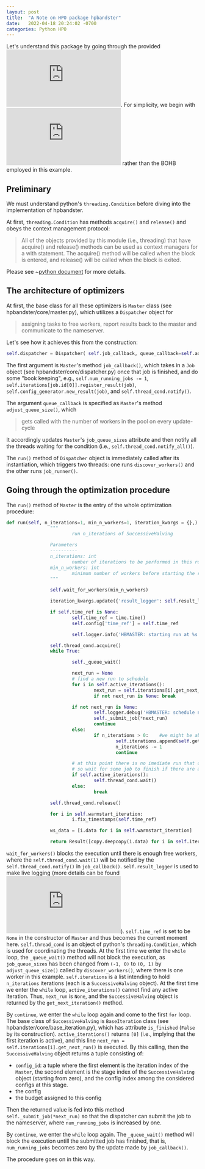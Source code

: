 ```yaml
---
layout: post
title:  "A Note on HPO package hpbandster"
date:   2022-04-18 20:24:02 -0700
categories: Python HPO
---
```


Let's understand this package by going through the provided ![example](https://automl.github.io/HpBandSter/build/html/auto_examples/example_1_local_sequential.html).
For simplicity, we begin with ![random search optimizer](https://automl.github.io/HpBandSter/build/html/optimizers/randomsearch.html) rather than the BOHB employed in this example.

## Preliminary

We must understand python's `threading.Condition` before diving into the implementation of hpbandster.

At first, `threading.Condition` has methods `acquire()` and `release()` and obeys the context management protocol:

  > All of the objects provided by this module (i.e., threading) that have acquire() and release() methods can be used as context managers for a with statement. The acquire() method will be called when the block is entered, and release() will be called when the block is exited.

Please see ~[python document](https://docs.python.org/3/library/threading.html) for more details.


## The architecture of optimizers

At first, the base class for all these optimizers is `Master` class (see hpbandster/core/master.py), which utilizes a `Dispatcher` object for

  > assigning tasks to free workers, report results back to the master and communicate to the nameserver.

Let's see how it achieves this from the construction:
```python
self.dispatcher = Dispatcher( self.job_callback, queue_callback=self.adjust_queue_size, run_id=run_id, ping_interval=ping_interval, nameserver=nameserver, nameserver_port=nameserver_port, host=host)
```

The first argument is `Master`'s method `job_callback()`, which takes in a `Job` object (see hpbandster/core/dispatcher.py) once that job is finished, and do some "book keeping", e.g., `self.num_running_jobs -= 1`, `self.iterations[job.id[0]].register_result(job)`, `self.config_generator.new_result(job)`, and `self.thread_cond.notify()`.

The argument `queue_callback` is specified as `Master`'s method `adjust_queue_size()`, which

  > gets called with the number of workers in the pool on every update-cycle

It accordingly updates `Master`'s `job_queue_sizes` attribute and then notify all the threads waiting for the condition (i.e., `self.thread_cond.notify_all()`).

The `run()` method of `Dispatcher` object is immediately called after its instantiation, which triggers two threads: one runs `discover_workers()` and the other runs `job_runner()`.


## Going through the optimization procedure

The `run()` method of `Master` is the entry of the whole optimization procedure:
```python
def run(self, n_iterations=1, min_n_workers=1, iteration_kwargs = {},):
                """
                        run n_iterations of SuccessiveHalving

                Parameters
                ----------
                n_iterations: int
                        number of iterations to be performed in this run
                min_n_workers: int
                        minimum number of workers before starting the run
                """

                self.wait_for_workers(min_n_workers)

                iteration_kwargs.update({'result_logger': self.result_logger})

                if self.time_ref is None:
                        self.time_ref = time.time()
                        self.config['time_ref'] = self.time_ref

                        self.logger.info('HBMASTER: starting run at %s'%(str(self.time_ref)))

                self.thread_cond.acquire()
                while True:

                        self._queue_wait()

                        next_run = None
                        # find a new run to schedule
                        for i in self.active_iterations():
                                next_run = self.iterations[i].get_next_run()
                                if not next_run is None: break

                        if not next_run is None:
                                self.logger.debug('HBMASTER: schedule new run for iteration %i'%i)
                                self._submit_job(*next_run)
                                continue
                        else:
                                if n_iterations > 0:    #we might be able to start the next iteration
                                        self.iterations.append(self.get_next_iteration(len(self.iterations), iteration_kwargs))
                                        n_iterations -= 1
                                        continue

                        # at this point there is no imediate run that can be scheduled,
                        # so wait for some job to finish if there are active iterations
                        if self.active_iterations():
                                self.thread_cond.wait()
                        else:
                                break

                self.thread_cond.release()

                for i in self.warmstart_iteration:
                        i.fix_timestamps(self.time_ref)

                ws_data = [i.data for i in self.warmstart_iteration]

                return Result([copy.deepcopy(i.data) for i in self.iterations] + ws_data, self.config)
```

`wait_for_workers()` blocks the execution until there is enough free workers, where the `self.thread_cond.wait(1)` will be notified by the `self.thread_cond.notify()` in `job_callback()`.
`self.result_logger` is used to make live logging (more details can be found ![here](https://automl.github.io/HpBandSter/build/html/advanced_examples.html#live-logging)).
`self.time_ref` is set to be `None` in the constructor of `Master` and thus becomes the current moment here.
`self.thread_cond` is an object of python's `threading.Condition`, which is used for coordinating the threads.
At the first time we enter the `while` loop, the `_queue_wait()` method will not block the execution, as `job_queue_sizes` has been changed from `(-1, 0)` to `(0, 1)` by `adjust_queue_size()` called by `discover_workers()`, where there is one worker in this example.
`self.iterations` is a list intending to hold `n_iterations` iterations (each is a `SuccessiveHalving` object).
At the first time we enter the `while` loop, `active_iterations()` cannot find any active iteration. Thus, `next_run` is `None`, and the `SuccessiveHalving` object is returned by the `get_next_iteration()` method.

By `continue`, we enter the `while` loop again and come to the first `for` loop.
The base class of `SuccessiveHalving` is `BaseIteration` class (see hpbandster/core/base_iteration.py), which has attribute `is_finished` (`False` by its construction). `active_iterations()` returns `[0]` (i.e., implying that the first iteration is active), and this line `next_run = self.iterations[i].get_next_run()` is executed.
By this calling, then the `SuccessiveHalving` object returns a tuple consisting of:
- `config_id`: a tuple where the first element is the iteration index of the `Master`, the second element is the stage index of the `SuccessiveHalving` object (starting from zero), and the config index among the considered configs at this stage.
- the config
- the budget assigned to this config

Then the returned value is fed into this method `self._submit_job(*next_run)` so that the dispatcher can submit the job to the nameserver, where `num_running_jobs` is increased by one.

By `continue`, we enter the `while` loop again. The `_queue_wait()` method will block the execution untill the submitted job has finished, that is, `num_running_jobs` becomes zero by the update made by `job_callback()`.

The procedure goes on in this way.
